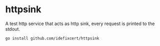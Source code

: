 # httpsink
A test http service that acts as http sink, every request is printed to the stdout.

```
go install github.com/idefixcert/httpsink
```